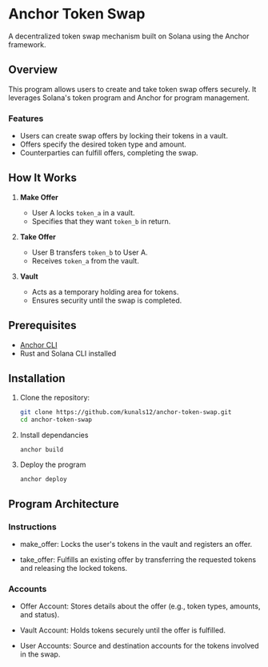 # Anchor Token Swap  

A decentralized token swap mechanism built on Solana using the Anchor framework.  

## Overview  

This program allows users to create and take token swap offers securely. It leverages Solana's token program and Anchor for program management.  

### Features  
- Users can create swap offers by locking their tokens in a vault.
- Offers specify the desired token type and amount.
- Counterparties can fulfill offers, completing the swap.  

## How It Works  

1. **Make Offer**  
   - User A locks `token_a` in a vault.
   - Specifies that they want `token_b` in return.  

2. **Take Offer**  
   - User B transfers `token_b` to User A.
   - Receives `token_a` from the vault.  

3. **Vault**  
   - Acts as a temporary holding area for tokens.
   - Ensures security until the swap is completed.  

## Prerequisites  

- [Anchor CLI](https://book.anchor-lang.com/chapter_3/installation.html)  
- Rust and Solana CLI installed  

## Installation  

1. Clone the repository:  
   ```bash
   git clone https://github.com/kunals12/anchor-token-swap.git
   cd anchor-token-swap
   ```

2. Install dependancies
    ```
    anchor build
    ```

3. Deploy the program
    ```
    anchor deploy
    ```

## Program Architecture
### Instructions
- make_offer:
Locks the user's tokens in the vault and registers an offer.

- take_offer:
Fulfills an existing offer by transferring the requested tokens and releasing the locked tokens.

### Accounts
- Offer Account: Stores details about the offer (e.g., token types, amounts, and status).

- Vault Account: Holds tokens securely until the offer is fulfilled.

- User Accounts: Source and destination accounts for the tokens involved in the swap.
